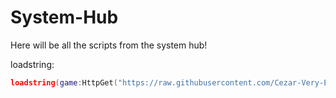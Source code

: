 # System-Hub
Here will be all the scripts from the system hub!

loadstring:
```lua
loadstring(game:HttpGet("https://raw.githubusercontent.com/Cezar-Very-Epic/System-Hub/refs/heads/main/script"),true)()
```
